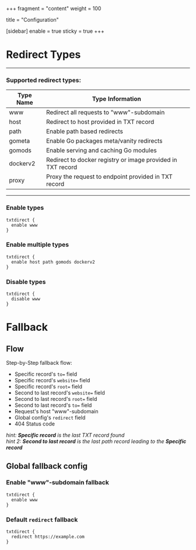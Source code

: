 +++
fragment = "content"
weight = 100

title = "Configuration"

[sidebar]
  enable = true
  sticky = true
+++

# Redirect Types

---

### Supported redirect types:

| Type Name | Type Information                                            |
| --------- | ----------------------------------------------------------- |
| www       | Redirect all requests to "www"-subdomain                    |
| host      | Redirect to host provided in TXT record                     |
| path      | Enable path based redirects                                 |
| gometa    | Enable Go packages meta/vanity redirects                    |
| gomods    | Enable serving and caching Go modules                       |
| dockerv2  | Redirect to docker registry or image provided in TXT record |
| proxy     | Proxy the request to endpoint provided in TXT record        |

---

### Enable types

```
txtdirect {
  enable www
}
```

### Enable multiple types

```
txtdirect {
  enable host path gomods dockerv2
}
```

### Disable types

```
txtdirect {
  disable www
}
```

# Fallback

## Flow

Step-by-Step fallback flow:

- Specific record's `to=` field
- Specific record's `website=` field
- Specific record's `root=` field
- Second to last record's `website=` field
- Second to last record's `root=` field
- Second to last record's `to=` field
- Request's host "www"-subdomain
- Global config's `redirect` field
- 404 Status code

_hint: **Specific record** is the last TXT record found_  
_hint 2: **Second to last record** is the last path record leading to the **Specific record**_

## Global fallback config

### Enable "www"-subdomain fallback

```
txtdirect {
  enable www
}
```

### Default `redirect` fallback

```
txtdirect {
  redirect https://example.com
}
```

